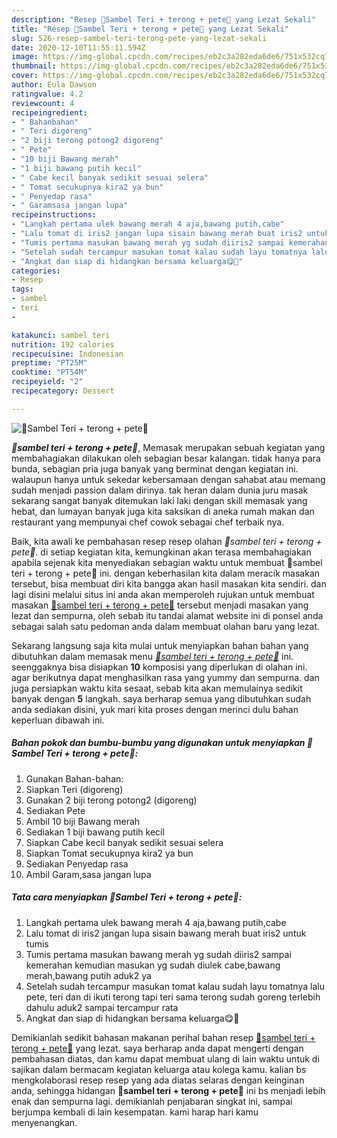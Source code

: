 ```yaml
---
description: "Resep 🌸Sambel Teri + terong + pete🌸 yang Lezat Sekali"
title: "Resep 🌸Sambel Teri + terong + pete🌸 yang Lezat Sekali"
slug: 526-resep-sambel-teri-terong-pete-yang-lezat-sekali
date: 2020-12-10T11:55:11.594Z
image: https://img-global.cpcdn.com/recipes/eb2c3a282eda6de6/751x532cq70/🌸sambel-teri-terong-pete🌸-foto-resep-utama.jpg
thumbnail: https://img-global.cpcdn.com/recipes/eb2c3a282eda6de6/751x532cq70/🌸sambel-teri-terong-pete🌸-foto-resep-utama.jpg
cover: https://img-global.cpcdn.com/recipes/eb2c3a282eda6de6/751x532cq70/🌸sambel-teri-terong-pete🌸-foto-resep-utama.jpg
author: Eula Dawson
ratingvalue: 4.2
reviewcount: 4
recipeingredient:
- " Bahanbahan"
- " Teri digoreng"
- "2 biji terong potong2 digoreng"
- " Pete"
- "10 biji Bawang merah"
- "1 biji bawang putih kecil"
- " Cabe kecil banyak sedikit sesuai selera"
- " Tomat secukupnya kira2 ya bun"
- " Penyedap rasa"
- " Garamsasa jangan lupa"
recipeinstructions:
- "Langkah pertama ulek bawang merah 4 aja,bawang putih,cabe"
- "Lalu tomat di iris2 jangan lupa sisain bawang merah buat iris2 untuk tumis"
- "Tumis pertama masukan bawang merah yg sudah diiris2 sampai kemerahan kemudian masukan yg sudah diulek cabe,bawang merah,bawang putih aduk2 ya"
- "Setelah sudah tercampur masukan tomat kalau sudah layu tomatnya lalu pete, teri dan di ikuti terong tapi teri sama terong sudah goreng terlebih dahulu aduk2 sampai tercampur rata"
- "Angkat dan siap di hidangkan bersama keluarga😋🤤"
categories:
- Resep
tags:
- sambel
- teri
- 

katakunci: sambel teri  
nutrition: 192 calories
recipecuisine: Indonesian
preptime: "PT25M"
cooktime: "PT54M"
recipeyield: "2"
recipecategory: Dessert

---
```



![🌸Sambel Teri + terong + pete🌸](https://img-global.cpcdn.com/recipes/eb2c3a282eda6de6/751x532cq70/🌸sambel-teri-terong-pete🌸-foto-resep-utama.jpg)

<b><i>🌸sambel teri + terong + pete🌸</i></b>, Memasak merupakan sebuah kegiatan yang membahagiakan dilakukan oleh sebagian besar kalangan. tidak hanya para bunda, sebagian pria juga banyak yang berminat dengan kegiatan ini. walaupun hanya untuk sekedar kebersamaan dengan sahabat atau memang sudah menjadi passion dalam dirinya. tak heran dalam dunia juru masak sekarang sangat banyak ditemukan laki laki dengan skill memasak yang hebat, dan lumayan banyak juga kita saksikan di aneka rumah makan dan restaurant yang mempunyai chef cowok sebagai chef terbaik nya.

Baik, kita awali ke pembahasan resep resep olahan <i>🌸sambel teri + terong + pete🌸</i>. di setiap kegiatan kita, kemungkinan akan terasa membahagiakan apabila sejenak kita menyediakan sebagian waktu untuk membuat 🌸sambel teri + terong + pete🌸 ini. dengan keberhasilan kita dalam meracik masakan tersebut, bisa membuat diri kita bangga akan hasil masakan kita sendiri. dan lagi disini melalui situs ini anda akan memperoleh rujukan untuk membuat masakan <u>🌸sambel teri + terong + pete🌸</u> tersebut menjadi masakan yang lezat dan sempurna, oleh sebab itu tandai alamat website ini di ponsel anda sebagai salah satu pedoman anda dalam membuat olahan baru yang lezat.




Sekarang langsung saja kita mulai untuk menyiapkan bahan bahan yang dibutuhkan dalam memasak menu <u><i>🌸sambel teri + terong + pete🌸</i></u> ini. seenggaknya bisa disiapkan <b>10</b> komposisi yang diperlukan di olahan ini. agar berikutnya dapat menghasilkan rasa yang yummy dan sempurna. dan juga persiapkan waktu kita sesaat, sebab kita akan memulainya sedikit banyak dengan <b>5</b> langkah. saya berharap semua yang dibutuhkan sudah anda sediakan disini, yuk mari kita proses dengan merinci dulu bahan keperluan dibawah ini.

<!--inarticleads1-->

##### Bahan pokok dan bumbu-bumbu yang digunakan untuk menyiapkan 🌸Sambel Teri + terong + pete🌸:

1. Gunakan  Bahan-bahan:
1. Siapkan  Teri (digoreng)
1. Gunakan 2 biji terong potong2 (digoreng)
1. Sediakan  Pete
1. Ambil 10 biji Bawang merah
1. Sediakan 1 biji bawang putih kecil
1. Siapkan  Cabe kecil banyak sedikit sesuai selera
1. Siapkan  Tomat secukupnya kira2 ya bun
1. Sediakan  Penyedap rasa
1. Ambil  Garam,sasa jangan lupa




<!--inarticleads2-->

##### Tata cara menyiapkan 🌸Sambel Teri + terong + pete🌸:

1. Langkah pertama ulek bawang merah 4 aja,bawang putih,cabe
1. Lalu tomat di iris2 jangan lupa sisain bawang merah buat iris2 untuk tumis
1. Tumis pertama masukan bawang merah yg sudah diiris2 sampai kemerahan kemudian masukan yg sudah diulek cabe,bawang merah,bawang putih aduk2 ya
1. Setelah sudah tercampur masukan tomat kalau sudah layu tomatnya lalu pete, teri dan di ikuti terong tapi teri sama terong sudah goreng terlebih dahulu aduk2 sampai tercampur rata
1. Angkat dan siap di hidangkan bersama keluarga😋🤤




Demikianlah sedikit bahasan makanan perihal bahan resep <u>🌸sambel teri + terong + pete🌸</u> yang lezat. saya berharap anda dapat mengerti dengan pembahasan diatas, dan kamu dapat membuat ulang di lain waktu untuk di sajikan dalam bermacam kegiatan keluarga atau kolega kamu. kalian bs mengkolaborasi resep resep yang ada diatas selaras dengan keinginan anda, sehingga hidangan <b>🌸sambel teri + terong + pete🌸</b> ini bs menjadi lebih enak dan sempurna lagi. demikianlah penjabaran singkat ini, sampai berjumpa kembali di lain kesempatan. kami harap hari kamu menyenangkan.
